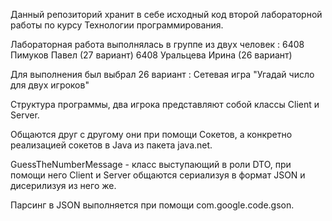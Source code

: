 Данный репозиторий хранит в себе исходный код второй лабораторной работы по курсу Технологии программирования.

Лабораторная работа выполнялась в группе из двух человек : 6408 Пимуков Павел (27 вариант) 6408 Уральцева Ирина (26 вариант)

Для выполнения был выбрал 26 вариант : Сетевая игра "Угадай число для двух игроков"

Структура программы, два игрока представляют собой классы Client  и  Server. 

Общаются друг с другому они при помощи Сокетов, а конкретно реализацией сокетов в Java из пакета java.net.

GuessTheNumberMessage - класс выступающий в роли DTO, при помощи него Client и Server общаются сериализуя в формат JSON и дисерилизуя из него же.

Парсинг в JSON выполняется при помощи com.google.code.gson.
